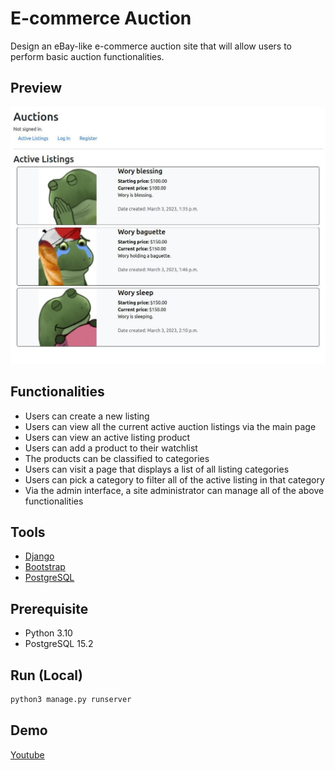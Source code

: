 # E-commerce Auction

Design an eBay-like e-commerce auction site that will allow users 
to perform basic auction functionalities.

## Preview
![](/Auction.webp)

## Functionalities
- Users can create a new listing
- Users can view all the current active auction listings via the main page
- Users can view an active listing product
- Users can add a product to their watchlist
- The products can be classified to categories
- Users can visit a page that displays a list of all listing categories
- Users can pick a category to filter all of the active listing in that category
- Via the admin interface, a site administrator can manage all of the above functionalities

## Tools
- [Django](https://docs.djangoproject.com/)
- [Bootstrap](https://getbootstrap.com/)
- [PostgreSQL](https://www.postgresql.org/)

## Prerequisite
- Python 3.10
- PostgreSQL 15.2

## Run (Local)
```bash
python3 manage.py runserver
```

## Demo
[Youtube](https://youtu.be/dC6IBfkbZs8)

